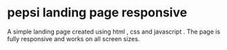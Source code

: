 # pepsi landing page responsive
A simple landing page created using html , css and javascript .
The page is fully responsive and works on all screen sizes.
